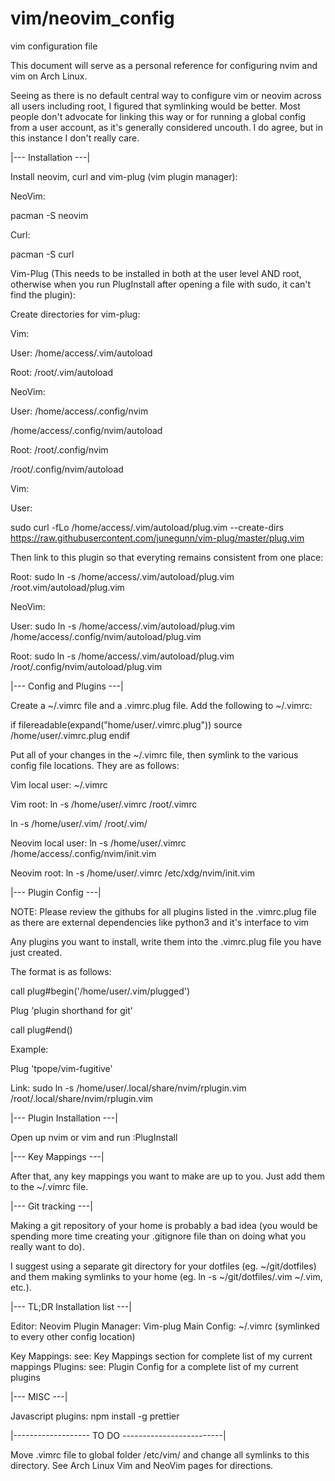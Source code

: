 # vim/neovim_config
vim configuration file

This document will serve as a personal reference for configuring nvim and vim on Arch Linux. 

Seeing as there is no default central way to configure vim or neovim across all users including root, I figured that
symlinking would be better. Most people don't advocate for linking this way or for running a global config from a user
account, as it's generally considered uncouth. I do agree, but in this instance I don't really care. 


|--- Installation ---|

Install neovim, curl and vim-plug (vim plugin manager):

NeoVim:

pacman -S neovim 

Curl:

pacman -S curl

Vim-Plug (This needs to be installed in both at the user level AND root, otherwise when you run PlugInstall after opening a 
file with sudo, it can't find the plugin): 

Create directories for vim-plug:


Vim:

User:
/home/access/.vim/autoload

Root:
/root/.vim/autoload

NeoVim:

User:
/home/access/.config/nvim

/home/access/.config/nvim/autoload

Root:
/root/.config/nvim

/root/.config/nvim/autoload

Vim:

User:

sudo curl -fLo /home/access/.vim/autoload/plug.vim --create-dirs https://raw.githubusercontent.com/junegunn/vim-plug/master/plug.vim


Then link to this plugin so that everyting remains consistent from one place:

Root:
sudo ln -s /home/access/.vim/autoload/plug.vim /root.vim/autoload/plug.vim

NeoVim:

User:
sudo ln -s /home/access/.vim/autoload/plug.vim /home/access/.config/nvim/autoload/plug.vim


Root:
sudo ln -s /home/access/.vim/autoload/plug.vim /root/.config/nvim/autoload/plug.vim


|--- Config and Plugins ---|

Create a ~/.vimrc file and a .vimrc.plug file. Add the following to ~/.vimrc:

 if filereadable(expand("home/user/.vimrc.plug"))
    source /home/user/.vimrc.plug
 endif

Put all of your changes in the ~/.vimrc file, then symlink to the various config file locations. They are as follows:

Vim local user:
~/.vimrc

Vim root: 
ln -s   /home/user/.vimrc   /root/.vimrc

ln -s   /home/user/.vim/    /root/.vim/

Neovim local user:
ln -s /home/user/.vimrc   /home/access/.config/nvim/init.vim

Neovim root:
ln -s /home/user/.vimrc   /etc/xdg/nvim/init.vim

|--- Plugin Config ---|

NOTE: Please review the githubs for all plugins listed in the .vimrc.plug file as there are external dependencies like python3 and it's interface to vim

Any plugins you want to install, write them into the .vimrc.plug file you have just created. 

The format is as follows:

call plug#begin('/home/user/.vim/plugged')

Plug 'plugin shorthand for git'

call plug#end()

Example:

Plug 'tpope/vim-fugitive'

Link:
sudo ln -s /home/user/.local/share/nvim/rplugin.vim /root/.local/share/nvim/rplugin.vim



|--- Plugin Installation ---|

Open up nvim or vim and run :PlugInstall


|--- Key Mappings ---|

After that, any key mappings you want to make are up to you. Just add them to the ~/.vimrc file. 




|--- Git tracking ---|

Making a git repository of your home is probably a bad idea (you would be spending more time creating your .gitignore file than on doing what you really want to do).

I suggest using a separate git directory for your dotfiles (eg. ~/git/dotfiles) and them making symlinks to your home (eg. ln -s ~/git/dotfiles/.vim ~/.vim, etc.).


|--- TL;DR Installation list ---|

Editor:           Neovim
Plugin Manager:   Vim-plug
Main Config:      ~/.vimrc (symlinked to every other config location)

Key Mappings:     see: Key Mappings section for complete list of my current mappings
Plugins:          see: Plugin Config for a complete list of my current plugins 

|--- MISC ---|

Javascript plugins:
npm install -g prettier


|------------------- TO DO -------------------------|

Move .vimrc file to global folder /etc/vim/ and change all symlinks to this directory. See Arch Linux Vim and NeoVim pages for directions.

